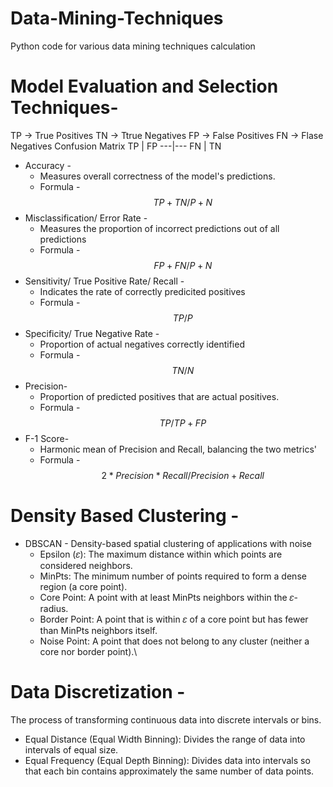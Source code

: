 # Data-Mining-Techniques
Python code for various data mining techniques calculation

# Model Evaluation and Selection Techniques- 
TP -> True Positives
TN -> Ttrue Negatives
FP -> False Positives 
FN -> Flase Negatives
Confusion Matrix 
 TP | FP
 ---|---
 FN | TN

* Accuracy -
  - Measures overall correctness of the model's predictions.
  - Formula - $$TP + TN / P+N$$
* Misclassification/ Error Rate -
  - Measures the proportion of incorrect predictions out of all predictions
  - Formula - $$FP+FN/ P+N$$
* Sensitivity/ True Positive Rate/ Recall -
    - Indicates the rate of correctly predicited positives
    - Formula - $$TP/P$$
* Specificity/ True Negative Rate -
    - Proportion of actual negatives correctly identified
    - Formula - $$TN/N$$
* Precision-
  - Proportion of predicted positives that are actual positives.
  - Formula - $$TP/TP+FP$$
* F-1 Score-
    - Harmonic mean of Precision and Recall, balancing the two metrics'
    - Formula - $$2 * Precision * Recall / Precision + Recall$$

# Density Based Clustering -
* DBSCAN - Density-based spatial clustering of applications with noise
  - Epsilon (𝜀): The maximum distance within which points are considered neighbors.
  - MinPts: The minimum number of points required to form a dense region (a core point).
  - Core Point: A point with at least MinPts neighbors within the 𝜀-radius.
  - Border Point: A point that is within 𝜀 of a core point but has fewer than MinPts neighbors itself.
  - Noise Point: A point that does not belong to any cluster (neither a core nor border point).\
 
# Data Discretization - 
The process of transforming continuous data into discrete intervals or bins. 

- Equal Distance (Equal Width Binning): Divides the range of data into intervals of equal size.
- Equal Frequency (Equal Depth Binning): Divides data into intervals so that each bin contains approximately the same number of data points.



